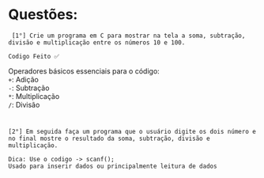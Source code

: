 # Questões:
``` [1°] Crie um programa em C para mostrar na tela a soma, subtração, divisão e multiplicação entre os números 10 e 100.```
```
Codigo Feito ✅
```

Operadores básicos essenciais para o código:<br>
``+``: Adição<br>
``-``: Subtração<br>
``*``: Multiplicação<br>
``/``: Divisão<br>
# 

```[2°] Em seguida faça um programa que o usuário digite os dois número e no final mostre o resultado da soma, subtração, divisão e multiplicação.```

```
Dica: Use o codigo -> scanf();
Usado para inserir dados ou principalmente leitura de dados
```